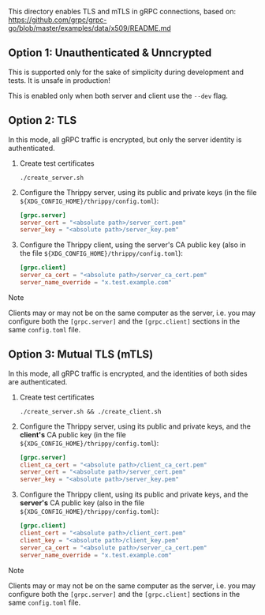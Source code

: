 This directory enables TLS and mTLS in gRPC connections, based on: \
https://github.com/grpc/grpc-go/blob/master/examples/data/x509/README.md

## Option 1: Unauthenticated & Unncrypted

This is supported only for the sake of simplicity during development and tests. It is unsafe in production!

This is enabled only when both server and client use the `--dev` flag.

## Option 2: TLS

In this mode, all gRPC traffic is encrypted, but only the server identity is authenticated.

1. Create test certificates

   ```shell
   ./create_server.sh
   ```

2. Configure the Thrippy server, using its public and private keys (in the file `${XDG_CONFIG_HOME}/thrippy/config.toml`):

   ```toml
   [grpc.server]
   server_cert = "<absolute path>/server_cert.pem"
   server_key = "<absolute path>/server_key.pem"
   ```

3. Configure the Thrippy client, using the server's CA public key (also in the file `${XDG_CONFIG_HOME}/thrippy/config.toml`):

   ```toml
   [grpc.client]
   server_ca_cert = "<absolute path>/server_ca_cert.pem"
   server_name_override = "x.test.example.com"
   ```

> [!NOTE]
> Clients may or may not be on the same computer as the server, i.e. you may configure both the `[grpc.server]` and the `[grpc.client]` sections in the same `config.toml` file.

## Option 3: Mutual TLS (mTLS)

In this mode, all gRPC traffic is encrypted, and the identities of both sides are authenticated.

1. Create test certificates

   ```shell
   ./create_server.sh && ./create_client.sh
   ```

2. Configure the Thrippy server, using its public and private keys, and the **client's** CA public key (in the file `${XDG_CONFIG_HOME}/thrippy/config.toml`):

   ```toml
   [grpc.server]
   client_ca_cert = "<absolute path>/client_ca_cert.pem"
   server_cert = "<absolute path>/server_cert.pem"
   server_key = "<absolute path>/server_key.pem"
   ```

3. Configure the Thrippy client, using its public and private keys, and the **server's** CA public key (also in the file `${XDG_CONFIG_HOME}/thrippy/config.toml`):

   ```toml
   [grpc.client]
   client_cert = "<absolute path>/client_cert.pem"
   client_key = "<absolute path>/client_key.pem"
   server_ca_cert = "<absolute path>/server_ca_cert.pem"
   server_name_override = "x.test.example.com"
   ```

> [!NOTE]
> Clients may or may not be on the same computer as the server, i.e. you may configure both the `[grpc.server]` and the `[grpc.client]` sections in the same `config.toml` file.
